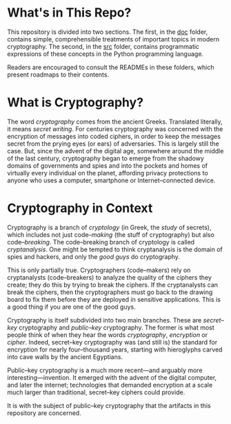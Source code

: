 # What's in This Repo?

This repository is divided into two sections. The first, in the [doc](https://github.com/dchampion/crypto/tree/master/doc) folder, contains simple, comprehensible treatments of important topics in modern cryptography. The second, in the [src](https://github.com/dchampion/crypto/tree/master/src) folder, contains programmatic expressions of these concepts in the Python programming language.

Readers are encouraged to consult the READMEs in these folders, which present roadmaps to their contents.

# What is Cryptography?

The word _cryptography_ comes from the ancient Greeks. Translated literally, it means _secret writing_. For centuries cryptography was concerned with the encryption of messages into coded ciphers, in order to keep the messages secret from the prying eyes (or ears) of adversaries. This is largely still the case. But, since the advent of the digital age, somewhere around the middle of the last century, cryptography began to emerge from the shadowy domains of governments and spies and into the pockets and homes of virtually every individual on the planet, affording privacy protections to anyone who uses a computer, smartphone or Internet&ndash;connected device.

# Cryptography in Context

Cryptography is a branch of _cryptology_ (in Greek, the _study_ of secrets), which includes not just code&ndash;_making_ (the stuff of cryptography) but also code&ndash;_breaking_. The code&ndash;breaking branch of cryptology is called _cryptanalysis_. One might be tempted to think cryptanalysis is the domain of spies and hackers, and only the _good guys_ do cryptography.

This is only partially true. Cryptographers (code&ndash;makers) rely on cryptanalysts (code&ndash;breakers) to analyze the quality of the ciphers they create; they do this by trying to break the ciphers. If the cryptanalysts can break the ciphers, then the cryptographers must go back to the drawing board to fix them before they are deployed in sensitive applications. This is a good thing if you are one of the good guys.

Cryptography is itself subdivided into two main branches. These are _secret&ndash;key_ cryptography and _public&ndash;key_ cryptography. The former is what most people think of when they hear the words _cryptography_, _encryption_ or _cipher_. Indeed, secret&ndash;key cryptography was (and still is) the standard for encryption for nearly four&ndash;thousand years, starting with hieroglyphs carved into cave walls by the ancient Egyptians.

Public&ndash;key cryptography is a much more recent&mdash;and arguably more interesting&mdash;invention. It emerged with the advent of the digital computer, and later the internet; technologies that demanded encryption at a scale much larger than traditional, secret&ndash;key ciphers could provide.

It is with the subject of public&ndash;key cryptography that the artifacts in this repository are concerned.
